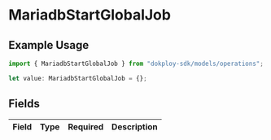 # MariadbStartGlobalJob

## Example Usage

```typescript
import { MariadbStartGlobalJob } from "dokploy-sdk/models/operations";

let value: MariadbStartGlobalJob = {};
```

## Fields

| Field       | Type        | Required    | Description |
| ----------- | ----------- | ----------- | ----------- |